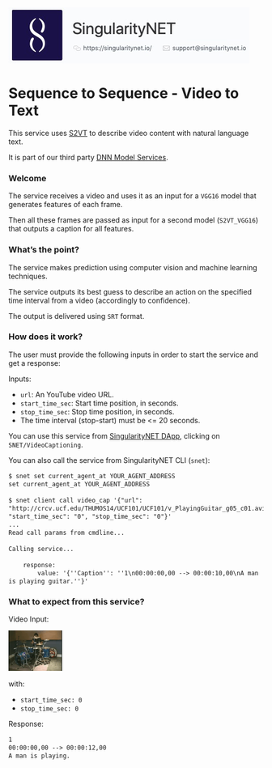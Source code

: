 [issue-template]: ../../../issues/new?template=BUG_REPORT.md
[feature-template]: ../../../issues/new?template=FEATURE_REQUEST.md

![singnetlogo](../assets/singnet-logo.jpg?raw=true 'SingularityNET')

# Sequence to Sequence - Video to Text

This service uses [S2VT](https://vsubhashini.github.io/s2vt.html) to describe video content with natural language text.

It is part of our third party [DNN Model Services](https://github.com/singnet/dnn-model-services).

### Welcome

The service receives a video and uses it as an input for a `VGG16` model that generates features of each frame.

Then all these frames are passed as input for a second model (`S2VT_VGG16`) that outputs a caption for all features.

### What’s the point?

The service makes prediction using computer vision and machine learning techniques.

The service outputs its best guess to describe an action on the specified time interval from 
a video (accordingly to confidence).

The output is delivered using `SRT` format.

### How does it work?

The user must provide the following inputs in order to start the service and get a response:

Inputs:
  - `url`: An YouTube video URL.
  - `start_time_sec`: Start time position, in seconds.
  - `stop_time_sec`: Stop time position, in seconds.
  - The time interval (stop-start) must be <= 20 seconds.

You can use this service from [SingularityNET DApp](http://alpha.singularitynet.io/), clicking on `SNET/VideoCaptioning`.

You can also call the service from SingularityNET CLI (`snet`):

```
$ snet set current_agent_at YOUR_AGENT_ADDRESS
set current_agent_at YOUR_AGENT_ADDRESS

$ snet client call video_cap '{"url": "http://crcv.ucf.edu/THUMOS14/UCF101/UCF101/v_PlayingGuitar_g05_c01.avi", "start_time_sec": "0", "stop_time_sec": "0"}'
...
Read call params from cmdline...

Calling service...

    response:
        value: '{''Caption'': ''1\n00:00:00,00 --> 00:00:10,00\nA man is playing guitar.''}'
```

### What to expect from this service?

Video Input:

![Drums Splash 1](../assets/users_guide/playing_drums.gif)

with:
- `start_time_sec: 0`
- `stop_time_sec: 0`

Response:
```
1
00:00:00,00 --> 00:00:12,00
A man is playing.
```